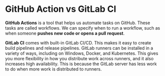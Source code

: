 # GitHub Action vs GitLab CI

**GitHub Actions** is a tool that helps us automate tasks on GitHub. These tasks are called workflows. We can specify when to run a workflow, such as when someone **pushes new code or opens a pull request**.<br>

**GitLab CI** comes with built-in GitLab CI/CD. This makes it easy to create build pipelines and release pipelines. GitLab runners can be installed in a variety of ways, including on Windows, Docker, and Kubernetes. This gives you more flexibility in how you distribute work across runners, and it also increases high availability. This is because the GitLab server has less work to do when more work is distributed to runners.

